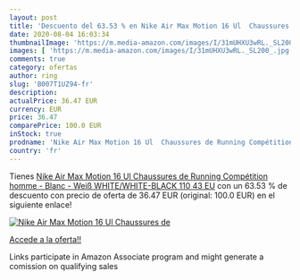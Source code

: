 ```yaml
---
layout: post
title: 'Descuento del 63.53 % en Nike Air Max Motion 16 Ul  Chaussures de'
date: 2020-08-04 16:03:34
thumbnailImage: 'https://m.media-amazon.com/images/I/31mUHXU3wRL._SL200_.jpg'
images: [ 'https://m.media-amazon.com/images/I/31mUHXU3wRL._SL200_.jpg' ]
comments: true
category: ofertas
author: ring
slug: 'B007T1UZ94-fr'
description:
actualPrice: 36.47 EUR
currency: EUR
price: 36.47
comparePrice: 100.0 EUR
inStock: true
prodname: 'Nike Air Max Motion 16 Ul  Chaussures de Running Compétition homme - Blanc - Weiß  WHITE/WHITE-BLACK 110   43 EU'
country: 'fr'
---
```


Tienes [Nike Air Max Motion 16 Ul  Chaussures de Running Compétition homme - Blanc - Weiß  WHITE/WHITE-BLACK 110   43 EU](https://www.amazon.fr/dp/B007T1UZ94/?tag=tolees0d-21) con un 63.53 % de descuento con precio de oferta de 36.47 EUR (original: 100.0 EUR) en el siguiente enlace!

[![Nike Air Max Motion 16 Ul  Chaussures de](https://m.media-amazon.com/images/I/31mUHXU3wRL._SL200_.jpg)](https://www.amazon.fr/dp/B007T1UZ94/?tag=tolees0d-21)

[Accede a la oferta!!](https://www.amazon.fr/dp/B007T1UZ94/?tag=tolees0d-21)

Links participate in Amazon Associate program and might generate a comission on qualifying sales


